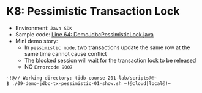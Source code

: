# K8: Pessimistic Transaction Lock
+ Environment: `Java SDK`
+ Sample code:
[Line 64: DemoJdbcPessimisticLock.java](https://github.com/pingcap/tidb-course-201-lab/blob/master/scripts/DemoJdbcTxPessimisticLock.java)
+ Mini demo story:
  + In `pessimistic mode`, two transactions update the same row at the same time cannot cause conflict
  + The blocked session will wait for the transaction lock to be released
  + NO `Errorcode 9007`
```8
~!@// Working directory: tidb-course-201-lab/scripts@!~
$ ./09-demo-jdbc-tx-pessimistic-01-show.sh ~!@cloud|local@!~

```